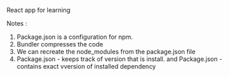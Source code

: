React app for learning

Notes :

1. Package.json is a configuration for npm.
2. Bundler compresses the code
3. We can recreate the node_modules from the package.json file
4. Package.json - keeps track of version that is install. and Package.json - contains exact vversion of installed dependency
